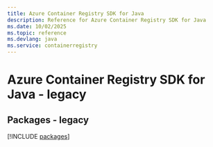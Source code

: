```yaml
---
title: Azure Container Registry SDK for Java
description: Reference for Azure Container Registry SDK for Java
ms.date: 10/02/2025
ms.topic: reference
ms.devlang: java
ms.service: containerregistry
---
```

# Azure Container Registry SDK for Java - legacy
## Packages - legacy
[!INCLUDE [packages](container-registry-index.md)]